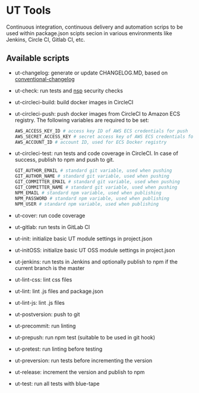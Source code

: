 # UT Tools

Continuous integration, continuous delivery and automation scrips to be used within package.json scipts secion
in various environments like Jenkins, Circle CI, Gitlab CI, etc.

## Available scripts

* ut-changelog: generate or update CHANGELOG.MD, based on [conventional-changelog](https://www.npmjs.com/package/conventional-changelog)
* ut-check: run tests and [nsp](https://www.npmjs.com/package/nsp) security checks
* ut-circleci-build: build docker images in CircleCI
* ut-circleci-push: push docker images from CircleCI to Amazon ECS registry. The following variables are required to be set:

  ```bash
  AWS_ACCESS_KEY_ID # access key ID of AWS ECS credentials for push
  AWS_SECRET_ACCESS_KEY # secret access key of AWS ECS credentials for push
  AWS_ACCOUNT_ID # account ID, used for ECS Docker registry
  ```
  
* ut-circleci-test: run tests and code coverage in CircleCI. In case of success, publish to npm and push to git.

  ```bash
  GIT_AUTHOR_EMAIL # standard git variable, used when pushing
  GIT_AUTHOR_NAME # standard git variable, used when pushing
  GIT_COMMITTER_EMAIL # standard git variable, used when pushing
  GIT_COMMITTER_NAME # standard git variable, used when pushing
  NPM_EMAIL # standard npm variable, used when publishing
  NPM_PASSWORD # standard npm variable, used when publishing
  NPM_USER # standard npm variable, used when publishing
  ```

* ut-cover: run code coverage
* ut-gitlab: run tests in GitLab CI
* ut-init: initialize basic UT module settings in project.json
* ut-initOSS: initialize basic UT OSS module settings in project.json
* ut-jenkins: run tests in Jenkins and optionally publish to npm if the current branch is the master
* ut-lint-css: lint css files
* ut-lint: lint .js files and package.json
* ut-lint-js: lint .js files
* ut-postversion: push to git
* ut-precommit: run linting
* ut-prepush: run npm test (suitable to be used in git hook)
* ut-pretest: run linting before testing
* ut-preversion: run tests before incrementing the version
* ut-release: increment the version and publish to npm
* ut-test: run all tests with blue-tape

